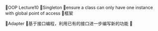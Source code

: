 OOP Lecture10
Singleton
ensure a class can only have one instance with global point of access
框架

Adapter
基于接口编程，利用已有的接口进一步编写新的功能


